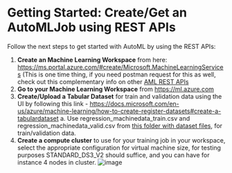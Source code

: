 # Getting Started: Create/Get an AutoMLJob using REST APIs

Follow the next steps to get started with AutoML by using the REST APIs:

1. **Create an Machine Learning Workspace** from here: https://ms.portal.azure.com/#create/Microsoft.MachineLearningServices (This is one time thing, if you need postman request for this as well, check out this complementary info on other [AML REST APIs](docs/rest-apis/aml-rest-apis.MD)
2. **Go to your Machine Learning Workspace** from https://ml.azure.com
3. **Create/Upload a Tabular Dataset** for train and validation data using the UI by following this link - https://docs.microsoft.com/en-us/azure/machine-learning/how-to-create-register-datasets#create-a-tabulardataset
    a.	Use regression_machinedata_train.csv and regression_machinedata_valid.csv from [this folder with dataset files](/datasets/regression/regression_machinedata_sample), for train/validation data.
4. **Create a compute cluster** to use for your training job in your workspace, select the appropriate configuration for virtual machine size, for testing purposes STANDARD_DS3_V2 should suffice, and you can have for instance 4 nodes in cluster.
    ![image](https://user-images.githubusercontent.com/1712635/115306947-65dc6c00-a11d-11eb-8455-867c85e5e82c.png)
